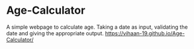 # Age-Calculator
A simple webpage to calculate age. Taking a date as input, validating the date and giving the appropriate output.
https://vihaan-19.github.io/Age-Calculator/
